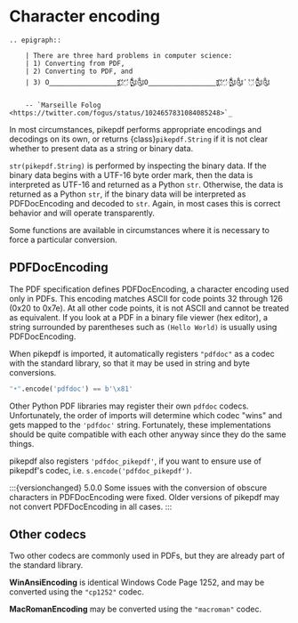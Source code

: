 # Character encoding

```{eval-rst}
.. epigraph::

    | There are three hard problems in computer science:
    | 1) Converting from PDF,
    | 2) Converting to PDF, and
    | 3) O̳̳̳̳̳̳̳̳̳̳̳̳̳̳̳̳̳Ҙ҉҉҉ʹʹ҉ʹ̨̨̨̨̨̨̨̨̃༃༃O̳̳̳̳̳̳̳̳̳̳̳̳̳̳̳̳̳Ҙ҉҉҉ʹʹ҉ʹ̨̨̨̨̨̨̨̨̃༃༃ʹʹ҉ʹ̨̨̨̨̨̨̨̨̃༃༃

    -- `Marseille Folog <https://twitter.com/fogus/status/1024657831084085248>`_
```

In most circumstances, pikepdf performs appropriate encodings and
decodings on its own, or returns {class}`pikepdf.String` if it is not clear
whether to present data as a string or binary data.

`str(pikepdf.String)` is performed by inspecting the binary data. If the
binary data begins with a UTF-16 byte order mark, then the data is
interpreted as UTF-16 and returned as a Python `str`. Otherwise, the data
is returned as a Python `str`, if the binary data will be interpreted as
PDFDocEncoding and decoded to `str`. Again, in most cases this is correct
behavior and will operate transparently.

Some functions are available in circumstances where it is necessary to force
a particular conversion.

## PDFDocEncoding

The PDF specification defines PDFDocEncoding, a character encoding used only
in PDFs. This encoding matches ASCII for code points 32 through 126 (0x20 to
0x7e). At all other code points, it is not ASCII and cannot be treated as
equivalent. If you look at a PDF in a binary file viewer (hex editor), a string
surrounded by parentheses such as `(Hello World)` is usually using
PDFDocEncoding.

When pikepdf is imported, it automatically registers `"pdfdoc"` as a codec
with the standard library, so that it may be used in string and byte
conversions.

```python
"•".encode('pdfdoc') == b'\x81'
```

Other Python PDF libraries may register their own `pdfdoc` codecs. Unfortunately,
the order of imports will determine which codec "wins" and gets mapped
to the `'pdfdoc'` string. Fortunately, these implementations should be
quite compatible with each other anyway since they do the same things.

pikepdf also registers `'pdfdoc_pikepdf'`, if you want to ensure use of
pikepdf's codec, i.e. `s.encode('pdfdoc_pikepdf')`.

:::{versionchanged} 5.0.0 Some issues with the conversion of obscure characters in PDFDocEncoding were fixed. Older versions of pikepdf may not convert PDFDocEncoding in all cases.
:::

## Other codecs

Two other codecs are commonly used in PDFs, but they are already part of the
standard library.

**WinAnsiEncoding** is identical Windows Code Page 1252, and may be converted
using the `"cp1252"` codec.

**MacRomanEncoding** may be converted using the `"macroman"` codec.
